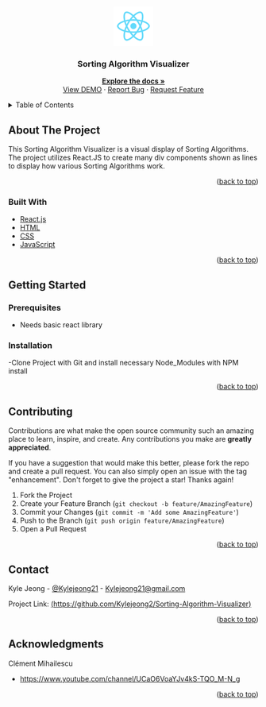 <div id="top"></div>
<!-- PROJECT LOGO -->
<br />
<div align="center">
  <a href="https://github.com/Kylejeong2/Sorting-Algorithm-Visualizer">
    <img src="https://raw.githubusercontent.com/github/explore/80688e429a7d4ef2fca1e82350fe8e3517d3494d/topics/react/react.png" alt="Logo" width="80" height="80">
  </a>

  <h3 align="center">Sorting Algorithm Visualizer</h3>
  <p align="center">
    <a href="https://github.com/Kylejeong2/Sorting-Algorithm-Visualizer"><strong>Explore the docs »</strong></a>
    <br />
    <a href="https://kylejeong2.github.io/Sorting-Algorithm-Visualizer/">View DEMO</a>
    ·
    <a href="https://github.com/Kylejeong2/Sorting-Algorithm-Visualizer/issues">Report Bug</a>
    ·
    <a href="https://github.com/Kylejeong2/Sorting-Algorithm-Visualizer/issues">Request Feature</a>
  </p>
</div>

<!-- TABLE OF CONTENTS -->
<details>
  <summary>Table of Contents</summary>
  <ol>
    <li>
      <a href="#about-the-project">About The Project</a>
      <ul>
        <li><a href="#built-with">Built With</a></li>
      </ul>
    </li>
    <li>
      <a href="#getting-started">Getting Started</a>
      <ul>
        <li><a href="#prerequisites">Prerequisites</a></li>
        <li><a href="#installation">Installation</a></li>
      </ul>
    </li>
    <li><a href="#contributing">Contributing</a></li>
    <li><a href="#contact">Contact</a></li>
    <li><a href="#acknowledgments">Acknowledgments</a></li>
  </ol>
</details>

<!-- ABOUT THE PROJECT -->
## About The Project

This Sorting Algorithm Visualizer is a visual display of Sorting Algorithms. The project utilizes React.JS to create many div components shown as lines to display how various Sorting Algorithms work. 

<p align="right">(<a href="#top">back to top</a>)</p>

### Built With

* [React.js](https://reactjs.org/)
* [HTML](https://developer.mozilla.org/en-US/docs/Learn/Getting_started_with_the_web/HTML_basics)
* [CSS](https://developer.mozilla.org/en-US/docs/Web/CSS)
* [JavaScript](https://www.javascript.com/)

<p align="right">(<a href="#top">back to top</a>)</p>

<!-- GETTING STARTED -->
## Getting Started

### Prerequisites

- Needs basic react library 

### Installation

-Clone Project with Git and install necessary Node_Modules with NPM install

<p align="right">(<a href="#top">back to top</a>)</p>

<!-- CONTRIBUTING -->
## Contributing

Contributions are what make the open source community such an amazing place to learn, inspire, and create. Any contributions you make are **greatly appreciated**.

If you have a suggestion that would make this better, please fork the repo and create a pull request. You can also simply open an issue with the tag "enhancement".
Don't forget to give the project a star! Thanks again!

1. Fork the Project
2. Create your Feature Branch (`git checkout -b feature/AmazingFeature`)
3. Commit your Changes (`git commit -m 'Add some AmazingFeature'`)
4. Push to the Branch (`git push origin feature/AmazingFeature`)
5. Open a Pull Request

<p align="right">(<a href="#top">back to top</a>)</p>

<!-- CONTACT -->
## Contact

Kyle Jeong - [@Kylejeong21](https://twitter.com/kylejeong21) - Kylejeong21@gmail.com

Project Link: [(https://github.com/Kylejeong2/Sorting-Algorithm-Visualizer)](https://github.com/Kylejeong2/Sorting-Algorithm-Visualizer)

<p align="right">(<a href="#top">back to top</a>)</p>


<!-- ACKNOWLEDGMENTS -->
## Acknowledgments

Clément Mihailescu
- https://www.youtube.com/channel/UCaO6VoaYJv4kS-TQO_M-N_g

<p align="right">(<a href="#top">back to top</a>)</p>
